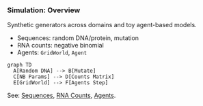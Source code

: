 ### Simulation: Overview

Synthetic generators across domains and toy agent-based models.

- Sequences: random DNA/protein, mutation
- RNA counts: negative binomial
- Agents: `GridWorld`, `Agent`

```mermaid
graph TD
  A[Random DNA] --> B[Mutate]
  C[NB Params] --> D[Counts Matrix]
  E[GridWorld] --> F[Agents Step]
```

See: [Sequences](./sequences.md), [RNA Counts](./rna_counts.md), [Agents](./agents.md).


